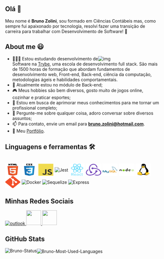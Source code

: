 ## Olá 👋

<div>
  Meu nome é <strong>Bruno Zolini</strong>, sou formado em Ciências Contábeis mas, como sempre fui apaixonado por tecnologia, resolvi fazer uma transição de carreira para trabalhar com Desenvolvimento de Software! 🚀

</div>


## About me 😃

  <img align="right" alt="img" src="https://media.discordapp.net/attachments/163018412262424576/986330803661340682/b0f82515-3537-482a-851f-33819fd10a95.jpeg" width="200px"/>

- 👨🏼‍💻 Estou estudando desenvolvimento de Software na <a href="https://www.betrybe.com/" target="_blank">Trybe<a/>, uma escola de desenvolvimento full stack. São mais de 1500 horas de formação que abordam fundamentos de desenvolvimento web, Front-end, Back-end, ciência da computação, metodologias ágeis e habilidades comportamentais.
- 🌱 Atualmente estou no módulo de Back-end; 
- 🎮 Meus hobbies são bem diversos, gosto muito de jogos online, cozinhar e praticar esportes;
- 💼 Estou em busca de aprimorar meus conhecimentos para me tornar um profissional completo;
- 💬 Pergunte-me sobre qualquer coisa, adoro conversar sobre diversos assuntos;
- 📫 Para contato, envie um email para **bruno.zolini@hotmail.com**.
- 📝 Meu <a href="https://bruno-zolini.vercel.app/" target="_blank">Portfólio</a>.

## Linguagens e ferramentas 🛠️

<div style="display: inline_block"><br>
  <img align="center" alt="HTML5" width="50" height="40" src="https://raw.githubusercontent.com/devicons/devicon/master/icons/html5/html5-original-wordmark.svg"/> 
  <img align="center" alt="CSS3" width="50" height="40" src="https://raw.githubusercontent.com/devicons/devicon/master/icons/css3/css3-original-wordmark.svg" /> 
  <img align="center" alt="JavaScript" width="50" height="40" src="https://raw.githubusercontent.com/devicons/devicon/master/icons/javascript/javascript-original.svg"/> 
  <img align="center" alt="Jest" width="50" height="40"  src="https://cdn.jsdelivr.net/gh/devicons/devicon/icons/jest/jest-plain.svg"/>
  <img align="center" alt="React" width="50" height="40" src="https://raw.githubusercontent.com/devicons/devicon/master/icons/react/react-original-wordmark.svg"/> 
  <img align="center" alt="Redux" width="50" height="40" src="https://raw.githubusercontent.com/devicons/devicon/master/icons/redux/redux-original.svg"/> 
  <img align="center" alt="MySQL" width="50" height="40" src="https://raw.githubusercontent.com/devicons/devicon/master/icons/mysql/mysql-original-wordmark.svg"/> 
  <img align="center" alt="Nodejs" width="50" height="40" src="https://raw.githubusercontent.com/devicons/devicon/master/icons/nodejs/nodejs-original-wordmark.svg" /> 
  <img align="center" alt="Linux" width="50" height="40" src="https://raw.githubusercontent.com/devicons/devicon/master/icons/linux/linux-original.svg"/>
  <img align="center" alt="Git" width="50" height="40" src="https://raw.githubusercontent.com/devicons/devicon/master/icons/git/git-original.svg"/> 
  <img align="center" alt="Docker" height="40" width="50" src="https://cdn.jsdelivr.net/gh/devicons/devicon/icons/docker/docker-plain-wordmark.svg">
  <img align="center" alt="Sequelize" width="50" height="40" src="https://cdn.jsdelivr.net/gh/devicons/devicon/icons/sequelize/sequelize-plain-wordmark.svg">
  <img align="center" alt="Express" width="50" height="40"src="https://cdn.jsdelivr.net/gh/devicons/devicon/icons/express/express-original.svg">
</div>

## Minhas Redes Sociais
  
<a href="mailto:bruno.zolini@hotmail.com" target="_blank">
  <img alt="outlook" src="https://img.icons8.com/color/344/circled-envelope.png" width="52px" height="52px"/>
</a>
<a href="https://github.com/BrunoZolini" target="_blank">
  <img src="https://cdn.iconscout.com/icon/free/png-256/github-108-438008.png" width="48px" height="48px">
</a> 
<a href="https://www.linkedin.com/in/bruno-zolini/" target="_blank">
  <img src="https://i.ibb.co/Kx2GSrT/linkedin.png" width="48px" height="48px">
</a>

## GitHub Stats

<p>
    <img align="left" src="https://github-readme-stats.vercel.app/api?username=BrunoZolini&count_private=true&show_icons=true&theme=dracula&&include_all_commits=true&count_private=true&icon_color=bd93f9&title_color=bd93f9" alt="Bruno-Status" />
</p>
<p>
    <img align="center" src="https://github-readme-stats.vercel.app/api/top-langs/?username=BrunoZolini&layout=compact&langs_count=7&theme=dracula&title_color=bd93f9" alt="Bruno-Most-Used-Languages" />
</p>

